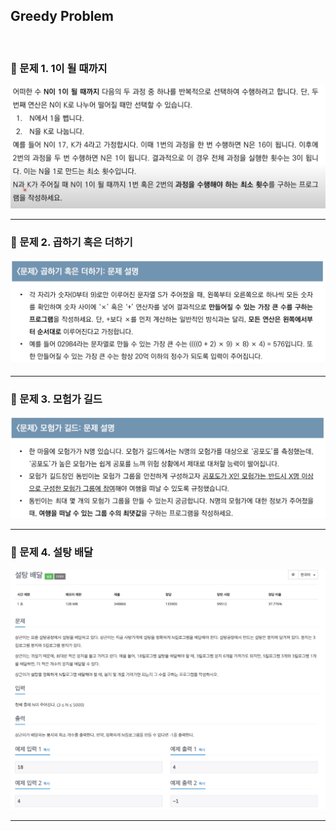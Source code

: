 ## Greedy Problem

<br/>

### 📌 문제 1. 1이 될 때까지

<img src="./problem1.png">

___


### 📌 문제 2. 곱하기 혹은 더하기

<img src="./problem2.png">

<br />

___

### 📌 문제 3. 모험가 길드

<img src="./problem3.png">

___

### 📌 문제 4. 설탕 배달

<img src="./problem4.png">

___

